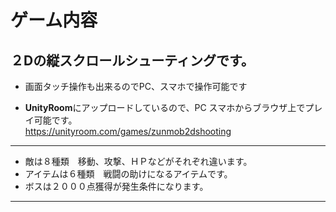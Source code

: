 # ゲーム内容
## ２Dの縦スクロールシューティングです。  
* 画面タッチ操作も出来るのでPC、スマホで操作可能です  
+ **UnityRoom**にアップロードしているので、PC スマホからブラウザ上でプレイ可能です。  
  https://unityroom.com/games/zunmob2dshooting
***
+ 敵は８種類　移動、攻撃、ＨＰなどがそれぞれ違います。  
+ アイテムは６種類　戦闘の助けになるアイテムです。  
+ ボスは２０００点獲得が発生条件になります。  
***
